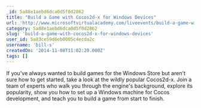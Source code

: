 ```yaml
---
_id: 5a88e1aebd6dca0d5f0d2862
title: "Build a Game with Cocos2d-x for Windows Devices"
url: 'http://www.microsoftvirtualacademy.com/liveevents/build-a-game-with-cocos2d-x-for-windows-devices'
category: 5a88e1aebd6dca0d5f0d2862
slug: 'build-a-game-with-cocos2d-x-for-windows-devices'
user_id: 5a83ce59d6eb0005c4ecda2c
username: 'bill-s'
createdOn: '2014-11-08T11:02:20.000Z'
tags: []
---
```


If you've always wanted to build games for the Windows Store but aren't sure how to get started, take a look at the wildly popular Cocos2d-x. Join a team of experts who walk you through the engine's background, explore its popularity, show you how to set up a Windows machine for Cocos development, and teach you to build a game from start to finish.
